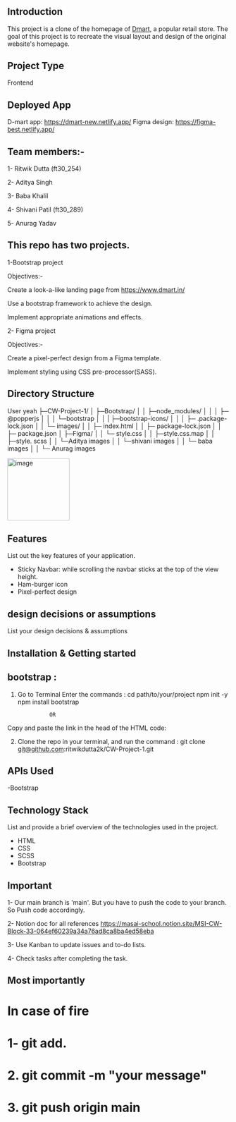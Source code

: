# 

## Introduction
This project is a clone of the homepage of [Dmart](https://www.dmart.in/), a popular retail store. The goal of this project is to recreate the visual layout and design of the original website's homepage.

## Project Type
Frontend 

## Deployed App
D-mart app: https://dmart-new.netlify.app/
Figma design: https://figma-best.netlify.app/

## Team members:-

1- Ritwik Dutta (ft30_254)

2- Aditya Singh 

3- Baba Khalil 

4- Shivani Patil (ft30_289) 

5- Anurag Yadav 

## This repo has two projects.

1-Bootstrap project

Objectives:-

Create a look-a-like landing page from  https://www.dmart.in/

Use a bootstrap framework to achieve the design.

Implement appropriate animations and effects.

2- Figma project

Objectives:-

Create a pixel-perfect design from a Figma template.

Implement styling using CSS pre-processor(SASS).


## Directory Structure
User yeah 
├─CW-Project-1/
│   ├─Bootstrap/
│   │   ├─node_modules/
│   │   │   ├─ @popperjs
│   │   │   └─bootstrap
│   │   |   ├─bootstrap-icons/
│   │   │   ├─ .package-lock.json
│   │   └─ images/
│   │   ├─ index.html
│   │   ├─  package-lock.json
│   │   ├─ package.json
│   ├─Figma/
│   │   └─ style.css
│   │   ├─style.css.map
│   │   ├─style. scss
│   │   └─Aditya images
│   │   └─shivani images
│   │   └─ baba images
│   │   └─ Anurag images

<img width="141" alt="image" src="https://github.com/ritwikdutta2k/CW-Project-1/assets/157980081/af7b5865-9b12-43dc-8ced-5c7dbf5d646d">


## Features
List out the key features of your application.

- Sticky Navbar: while scrolling the navbar sticks at the top of the view height.
- Ham-burger icon
- Pixel-perfect design

## design decisions or assumptions
List your design decisions & assumptions

## Installation & Getting started
## bootstrap :

1)  Go to Terminal
   Enter the commands :
         cd path/to/your/project
         npm init -y
         npm install bootstrap

                  OR
                  
  Copy and paste the link in the head of the HTML code:
    <link href="https://cdn.jsdelivr.net/npm/bootstrap@5.3.3/dist/css/bootstrap.min.css" rel="stylesheet" integrity="sha384-QWTKZyjpPEjISv5WaRU9OFeRpok6YctnYmDr5pNlyT2bRjXh0JMhjY6hW+ALEwIH" crossorigin="anonymous">
    <script src="https://cdn.jsdelivr.net/npm/bootstrap@5.3.3/dist/js/bootstrap.bundle.min.js" integrity="sha384-YvpcrYf0tY3lHB60NNkmXc5s9fDVZLESaAA55NDzOxhy9GkcIdslK1eN7N6jIeHz" crossorigin="anonymous"></script>    
    
2) Clone the repo in your terminal, and run the command :
 git clone git@github.com:ritwikdutta2k/CW-Project-1.git
  
## APIs Used
-Bootstrap

## Technology Stack
List and provide a brief overview of the technologies used in the project.

- HTML
- CSS
- SCSS
- Bootstrap


## Important
1- Our main branch is 'main'. But you have to push the code to your branch. So Push code accordingly.

2- Notion doc for all references https://masai-school.notion.site/MSI-CW-Block-33-064ef60239a34a76ad8ca8ba4ed58eba

3- Use Kanban to update issues and to-do lists.

4- Check tasks after completing the task.

## Most importantly
# In case of fire
# 1- git add.
# 2. git commit -m "your message"
# 3. git push origin main


